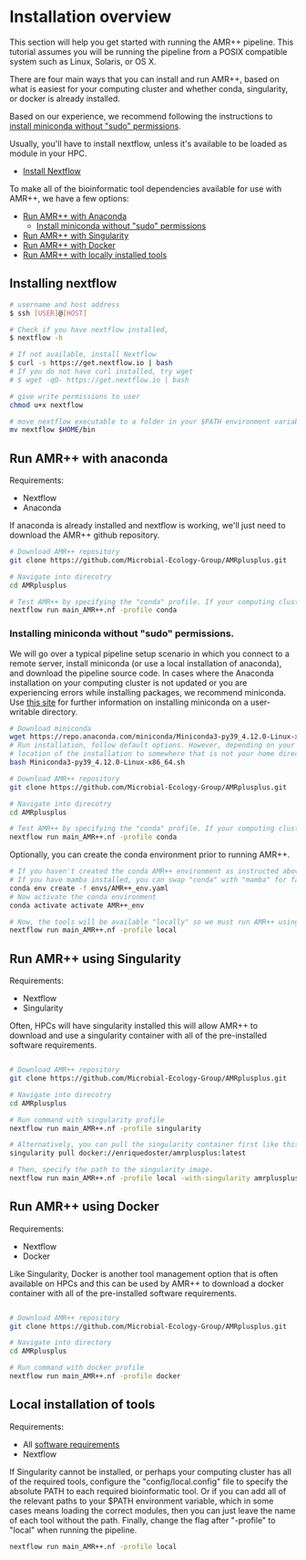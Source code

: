 # Installation overview
This section will help you get started with running the AMR++ pipeline. This tutorial assumes you will be running the pipeline from a POSIX compatible system such as Linux, Solaris, or OS X.

There are four main ways that you can install and run AMR++, based on what is easiest for your computing cluster and whether conda, singularity, or docker is already installed. 

Based on our experience, we recommend following the instructions to [install miniconda without "sudo" permissions](#installing-miniconda-without-sudo-permissions).

Usually, you'll have to install nextflow, unless it's available to be loaded as module in your HPC.
* [Install Nextflow](#installing-nextflow)

To make all of the bioinformatic tool dependencies available for use with AMR++, we have a few options:
* [Run AMR++ with Anaconda](#run-amr-with-anaconda)
    * [Install miniconda without "sudo" permissions](#installing-miniconda-without-sudo-permissions)
* [Run AMR++ with Singularity](#run-amr-using-singularity)
* [Run AMR++ with Docker](#run-amr-using-docker)
* [Run AMR++ with locally installed tools](#local-installation-of-tools)

## Installing nextflow

```bash
# username and host address
$ ssh [USER]@[HOST]

# Check if you have nextflow installed,
$ nextflow -h

# If not available, install Nextflow
$ curl -s https://get.nextflow.io | bash
# If you do not have curl installed, try wget
# $ wget -qO- https://get.nextflow.io | bash

# give write permissions to user
chmod u+x nextflow

# move nextflow executable to a folder in your $PATH environment variable. For example:
mv nextflow $HOME/bin
```

## Run AMR++ with anaconda
Requirements:
* Nextflow
* Anaconda

If anaconda is already installed and nextflow is working, we'll just need to download the AMR++ github repository.

```bash
# Download AMR++ repository
git clone https://github.com/Microbial-Ecology-Group/AMRplusplus.git

# Navigate into direcotry
cd AMRplusplus

# Test AMR++ by specifying the "conda" profile. If your computing cluster uses the slurm scheduler, use the "conda_slurm" profile.
nextflow run main_AMR++.nf -profile conda
```



### Installing miniconda without "sudo" permissions.

We will go over a typical pipeline setup scenario in which you connect to a remote server, install miniconda (or use a local installation of anaconda), and download the pipeline source code. In cases where the Anaconda installation on your computing cluster is not updated or you are experiencing errors while installing packages, we recommend miniconda. Use [this site](https://conda.io/projects/conda/en/latest/user-guide/install/linux.html) for further information on installing miniconda on a user-writable directory. 

```bash
# Download miniconda
wget https://repo.anaconda.com/miniconda/Miniconda3-py39_4.12.0-Linux-x86_64.sh
# Run installation, follow default options. However, depending on your computing cluster when you are prompted, you should consider changing the 
# location of the installation to somewhere that is not your home directory which can have storage limits.
bash Miniconda3-py39_4.12.0-Linux-x86_64.sh

# Download AMR++ repository
git clone https://github.com/Microbial-Ecology-Group/AMRplusplus.git

# Navigate into direcotry
cd AMRplusplus

# Test AMR++ by specifying the "conda" profile. If your computing cluster uses the slurm scheduler, use the "conda_slurm" profile.
nextflow run main_AMR++.nf -profile conda
```

Optionally, you can create the conda environment prior to running AMR++.

```bash
# If you haven't created the conda AMR++ environment as instructed above, go ahead and do that here:
# If you have mamba installed, you can swap "conda" with "mamba" for faster installation.
conda env create -f envs/AMR++_env.yaml
# Now activate the conda environment
conda activate activate AMR++_env

# Now, the tools will be available "locally" so we must run AMR++ using the "local" profile.
nextflow run main_AMR++.nf -profile local

```

## Run AMR++ using Singularity

Requirements:
* Nextflow
* Singularity

Often, HPCs will have singularity installed this will allow AMR++ to download and use a singularity container with all of the pre-installed software requirements.

```bash

# Download AMR++ repository
git clone https://github.com/Microbial-Ecology-Group/AMRplusplus.git

# Navigate into direcotry
cd AMRplusplus

# Run command with singularity profile
nextflow run main_AMR++.nf -profile singularity

# Alternatively, you can pull the singularity container first like this:
singularity pull docker://enriquedoster/amrplusplus:latest

# Then, specify the path to the singularity image.
nextflow run main_AMR++.nf -profile local -with-singularity amrplusplus_latest.sif

```

## Run AMR++ using Docker

Requirements:
* Nextflow
* Docker

Like Singularity, Docker is another tool management option that is often available on HPCs and this can be used by AMR++ to download a docker container with all of the pre-installed software requirements.

```bash

# Download AMR++ repository
git clone https://github.com/Microbial-Ecology-Group/AMRplusplus.git

# Navigate into directory
cd AMRplusplus

# Run command with docker profile
nextflow run main_AMR++.nf -profile docker

```



## Local installation of tools

Requirements:
* All [software requirements](https://github.com/Microbial-Ecology-Group/AMRplusplus/blob/master/docs/requirements.md)
* Nextflow


If Singularity cannot be installed, or perhaps your computing cluster has all of the required tools, configure the "config/local.config" file to specify the absolute PATH to each required bioinformatic tool. Or if you can add all of the relevant paths to your $PATH environment variable, which in some cases means loading the correct modules, then you can just leave the name of each tool without the path. Finally, change the flag after "-profile" to "local" when running the pipeline.

```bash
nextflow run main_AMR++.nf -profile local
 ```
